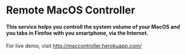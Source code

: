 Remote MacOS Controller
====

#### This service helps you controll the system volume of your MacOS and you tabs in Firefox with you smartphone, via the Internet. 

For live demo, visit http://maccontroller.herokuapp.com/
